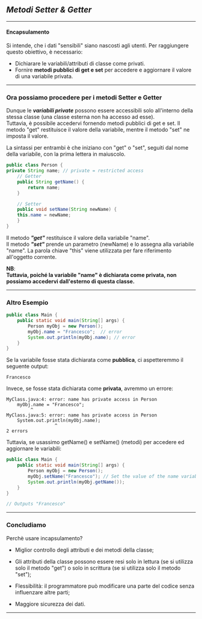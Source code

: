 ## _**Metodi Setter & Getter**_ 
***
#### Encapsulamento
Si intende, che i dati "sensibili" siano nascosti agli utenti. Per raggiungere questo obiettivo, è necessario:

- Dichiarare le variabili/attributi di classe come privati.
- Fornire **metodi pubblici di get e set** per accedere e aggiornare il valore di una variabile privata.
***
### Ora possiamo procedere per i metodi Setter e Getter
Dunque le **_variabili private_** possono essere accessibili solo all'interno 
della stessa classe (una classe esterna non ha accesso ad esse). \
Tuttavia, è possibile accedervi fornendo metodi pubblici di get e set.
Il metodo "get" restituisce il valore 
della variabile, mentre il metodo "set" ne imposta il valore.

La sintassi per entrambi è che iniziano con "get" o "set", seguiti dal nome della variabile, con la prima lettera in maiuscolo.
``` Java
public class Person {
private String name; // private = restricted access
    // Getter
    public String getName() {
        return name;
    }

    // Setter
    public void setName(String newName) {
    this.name = newName;
    }
}
```

Il metodo **_"get"_** restituisce il valore della variabile "name".
\
Il metodo **_"set"_** prende un parametro (newName) e lo assegna alla variabile "name". La parola chiave "this" viene utilizzata per fare riferimento all'oggetto corrente.


**NB**: \
**Tuttavia, poiché la variabile "name" è dichiarata come privata, non possiamo accedervi dall'esterno di questa classe.**
***
### Altro Esempio
``` Java
public class Main {
    public static void main(String[] args) {
        Person myObj = new Person();
        myObj.name = "Francesco";  // error
        System.out.println(myObj.name); // error
    }
}
```
Se la variabile fosse stata dichiarata come **pubblica**, ci aspetteremmo il seguente output:

``` Output
Francesco
```

Invece, se fosse stata dichiarata come **privata**, avremmo un errore:

``` Code
MyClass.java:4: error: name has private access in Person
    myObj.name = "Francesco";
         ^
MyClass.java:5: error: name has private access in Person
    System.out.println(myObj.name);
                  ^
2 errors 
```
Tuttavia, se usassimo getName() e setName() (metodi) per accedere ed aggiornare le variabili:
``` Java
public class Main {
    public static void main(String[] args) {
        Person myObj = new Person();
        myObj.setName("Francesco"); // Set the value of the name variable to "Francesco"
        System.out.println(myObj.getName());
    }
}

// Outputs "Francesco"
```
***
### Concludiamo
Perchè usare incapsulamento?

- Miglior controllo degli attributi e dei metodi della classe;
- Gli attributi della classe possono essere resi solo in lettura (se si utilizza solo il metodo "get") o solo in scrittura (se si utilizza solo il metodo "set");
  
- Flessibilità: il programmatore può modificare una parte del codice senza influenzare altre parti;
 
- Maggiore sicurezza dei dati.
***